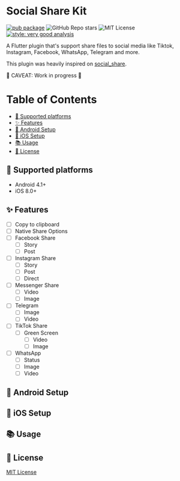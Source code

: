 # Social Share Kit
[![pub package](https://img.shields.io/pub/v/social_share_kit.svg)](https://pub.dartlang.org/packages/social_share_kit)
![GitHub Repo stars](https://img.shields.io/github/stars/kaiquegazola/social_share_kit)
![MIT License](https://img.shields.io/github/license/kaiquegazola/social_share_kit)
[![style: very good analysis](https://img.shields.io/badge/style-very_good_analysis-B22C89.svg)](https://pub.dev/packages/very_good_analysis)

A Flutter plugin that's support share files to social media like Tiktok, Instagram, Facebook, WhatsApp, Telegram and more.

This plugin was heavily inspired on [social_share](https://pub.dev/packages/social_share).

🚧 CAVEAT: Work in progress 🚧

# Table of Contents
* [📱 Supported platforms](#-supported-platforms)
* [✨ Features](#-features)
* [🤖 Android Setup](#-android-setup)
* [🍎 iOS Setup](#-ios-setup)
* [📚 Usage](#-usage)
* [📑 License](#-license)

## 📱 Supported platforms
- Android 4.1+
- iOS 8.0+

## ✨ Features
- [ ] Copy to clipboard
- [ ] Native Share Options
- [ ] Facebook Share
    - [ ] Story
    - [ ] Post
- [ ] Instagram Share
    - [ ] Story
    - [ ] Post
    - [ ] Direct
- [ ] Messenger Share
    - [ ] Video
    - [ ] Image
- [ ] Telegram
    - [ ] Image
    - [ ] Video
- [ ] TikTok Share
    - [ ] Green Screen
        - [ ] Video
        - [ ] Image
- [ ] WhatsApp
    - [ ] Status
    - [ ] Image
    - [ ] Video

## 🤖 Android Setup

## 🍎 iOS Setup

## 📚 Usage

## 📑 License
[MIT License](LICENSE)
